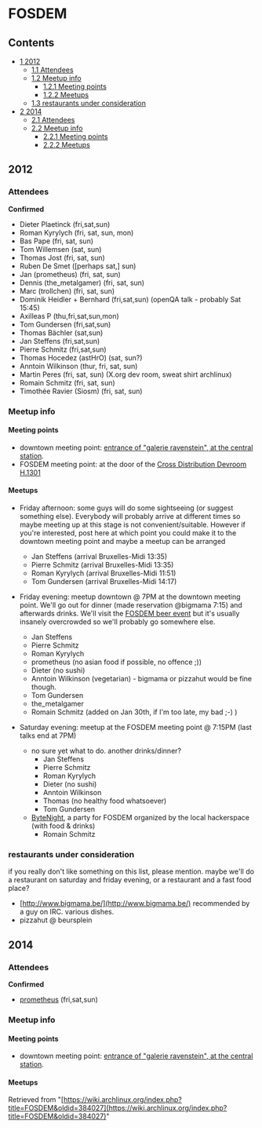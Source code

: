 # FOSDEM

## Contents

*   [1 2012](#2012)
    *   [1.1 Attendees](#Attendees)
    *   [1.2 Meetup info](#Meetup_info)
        *   [1.2.1 Meeting points](#Meeting_points)
        *   [1.2.2 Meetups](#Meetups)
    *   [1.3 restaurants under consideration](#restaurants_under_consideration)
*   [2 2014](#2014)
    *   [2.1 Attendees](#Attendees_2)
    *   [2.2 Meetup info](#Meetup_info_2)
        *   [2.2.1 Meeting points](#Meeting_points_2)
        *   [2.2.2 Meetups](#Meetups_2)

## 2012

### Attendees

**Confirmed**

*   Dieter Plaetinck (fri,sat,sun)
*   Roman Kyrylych (fri, sat, sun, mon)
*   Bas Pape (fri, sat, sun)
*   Tom Willemsen (sat, sun)
*   Thomas Jost (fri, sat, sun)
*   Ruben De Smet ([perhaps sat,] sun)
*   Jan (prometheus) (fri, sat, sun)
*   Dennis (the_metalgamer) (fri, sat, sun)
*   Marc (trollchen) (fri, sat, sun)
*   Dominik Heidler + Bernhard (fri,sat,sun) (openQA talk - probably Sat 15:45)
*   Axilleas P (thu,fri,sat,sun,mon)
*   Tom Gundersen (fri,sat,sun)
*   Thomas Bächler (sat,sun)
*   Jan Steffens (fri,sat,sun)
*   Pierre Schmitz (fri,sat,sun)
*   Thomas Hocedez (astHrO) (sat, sun?)
*   Anntoin Wilkinson (thur, fri, sat, sun)
*   Martin Peres (fri, sat, sun) (X.org dev room, sweat shirt archlinux)
*   Romain Schmitz (fri, sat, sun)
*   Timothée Ravier (Siosm) (fri, sat, sun)

### Meetup info

#### Meeting points

*   downtown meeting point: [entrance of "galerie ravenstein", at the central station](http://g.co/maps/d7xwp).
*   FOSDEM meeting point: at the door of the [Cross Distribution Devroom H.1301](http://fosdem.org/2012/schedule/room/h1301)

#### Meetups

*   Friday afternoon: some guys will do some sightseeing (or suggest something else). Everybody will probably arrive at different times so maybe meeting up at this stage is not convenient/suitable. However if you're interested, post here at which point you could make it to the downtown meeting point and maybe a meetup can be arranged
    *   Jan Steffens (arrival Bruxelles-Midi 13:35)
    *   Pierre Schmitz (arrival Bruxelles-Midi 13:35)
    *   Roman Kyrylych (arrival Bruxelles-Midi 11:51)
    *   Tom Gundersen (arrival Bruxelles-Midi 14:17)

*   Friday evening: meetup downtown @ 7PM at the downtown meeting point. We'll go out for dinner (made reservation @bigmama 7:15) and afterwards drinks. We'll visit the [FOSDEM beer event](http://fosdem.org/2012/beerevent) but it's usually insanely overcrowded so we'll probably go somewhere else.
    *   Jan Steffens
    *   Pierre Schmitz
    *   Roman Kyrylych
    *   prometheus (no asian food if possible, no offence ;))
    *   Dieter (no sushi)
    *   Anntoin Wilkinson (vegetarian) - bigmama or pizzahut would be fine though.
    *   Tom Gundersen
    *   the_metalgamer
    *   Romain Schmitz (added on Jan 30th, if I'm too late, my bad ;-) )

*   Saturday evening: meetup at the FOSDEM meeting point @ 7:15PM (last talks end at 7PM)
    *   no sure yet what to do. another drinks/dinner?
        *   Jan Steffens
        *   Pierre Schmitz
        *   Roman Kyrylych
        *   Dieter (no sushi)
        *   Anntoin Wilkinson
        *   Thomas (no healthy food whatsoever)
        *   Tom Gundersen
    *   [ByteNight](http://hackerspace.be/ByteNight_%282012%29), a party for FOSDEM organized by the local hackerspace (with food & drinks)
        *   Romain Schmitz

### restaurants under consideration

if you really don't like something on this list, please mention. maybe we'll do a restaurant on saturday and friday evening, or a restaurant and a fast food place?

*   [http://www.bigmama.be/](http://www.bigmama.be/) recommended by a guy on IRC. various dishes.
*   pizzahut @ beursplein

## 2014

### Attendees

**Confirmed**

*   [prometheus](http://twitter.com/JanGuth) (fri,sat,sun)

### Meetup info

#### Meeting points

*   downtown meeting point: [entrance of "galerie ravenstein", at the central station](http://g.co/maps/d7xwp).

#### Meetups

Retrieved from "[https://wiki.archlinux.org/index.php?title=FOSDEM&oldid=384027](https://wiki.archlinux.org/index.php?title=FOSDEM&oldid=384027)"